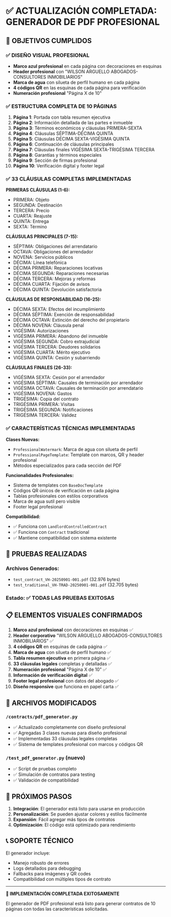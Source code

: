 # ✅ ACTUALIZACIÓN COMPLETADA: GENERADOR DE PDF PROFESIONAL

## 🎯 OBJETIVOS CUMPLIDOS

### ✅ DISEÑO VISUAL PROFESIONAL
- **Marco azul profesional** en cada página con decoraciones en esquinas
- **Header profesional** con "WILSON ARGUELLO ABOGADOS-CONSULTORES INMOBILIARIOS"
- **Marca de agua** con silueta de perfil humano en cada página
- **4 códigos QR** en las esquinas de cada página para verificación
- **Numeración profesional** "Página X de 10"

### ✅ ESTRUCTURA COMPLETA DE 10 PÁGINAS

1. **Página 1**: Portada con tabla resumen ejecutiva
2. **Página 2**: Información detallada de las partes e inmueble  
3. **Página 3**: Términos económicos y cláusulas PRIMERA-SEXTA
4. **Página 4**: Cláusulas SÉPTIMA-DÉCIMA QUINTA
5. **Página 5**: Cláusulas DÉCIMA SEXTA-VIGÉSIMA QUINTA
6. **Página 6**: Continuación de cláusulas principales
7. **Página 7**: Cláusulas finales VIGÉSIMA SEXTA-TRIGÉSIMA TERCERA
8. **Página 8**: Garantías y términos especiales
9. **Página 9**: Sección de firmas profesional
10. **Página 10**: Verificación digital y footer legal

### ✅ 33 CLÁUSULAS COMPLETAS IMPLEMENTADAS

**PRIMERAS CLÁUSULAS (1-6):**
- PRIMERA: Objeto
- SEGUNDA: Destinación  
- TERCERA: Precio
- CUARTA: Reajuste
- QUINTA: Entrega
- SEXTA: Término

**CLÁUSULAS PRINCIPALES (7-15):**
- SÉPTIMA: Obligaciones del arrendatario
- OCTAVA: Obligaciones del arrendador
- NOVENA: Servicios públicos
- DÉCIMA: Línea telefónica
- DÉCIMA PRIMERA: Reparaciones locativas
- DÉCIMA SEGUNDA: Reparaciones necesarias
- DÉCIMA TERCERA: Mejoras y reformas
- DÉCIMA CUARTA: Fijación de avisos
- DÉCIMA QUINTA: Devolución satisfactoria

**CLÁUSULAS DE RESPONSABILIDAD (16-25):**
- DÉCIMA SEXTA: Efectos del incumplimiento
- DÉCIMA SÉPTIMA: Exención de responsabilidad
- DÉCIMA OCTAVA: Extinción del derecho del propietario
- DÉCIMA NOVENA: Cláusula penal
- VIGÉSIMA: Autorizaciones
- VIGÉSIMA PRIMERA: Abandono del inmueble
- VIGÉSIMA SEGUNDA: Cobro extrajudicial
- VIGÉSIMA TERCERA: Deudores solidarios
- VIGÉSIMA CUARTA: Mérito ejecutivo
- VIGÉSIMA QUINTA: Cesión y subarriendo

**CLÁUSULAS FINALES (26-33):**
- VIGÉSIMA SEXTA: Cesión por el arrendador
- VIGÉSIMA SÉPTIMA: Causales de terminación por arrendador
- VIGÉSIMA OCTAVA: Causales de terminación por arrendatario
- VIGÉSIMA NOVENA: Gastos
- TRIGÉSIMA: Copia del contrato
- TRIGÉSIMA PRIMERA: Visitas
- TRIGÉSIMA SEGUNDA: Notificaciones
- TRIGÉSIMA TERCERA: Validez

### ✅ CARACTERÍSTICAS TÉCNICAS IMPLEMENTADAS

**Clases Nuevas:**
- `ProfessionalWatermark`: Marca de agua con silueta de perfil
- `ProfessionalPageTemplate`: Template con marcos, QR y header profesional
- Métodos especializados para cada sección del PDF

**Funcionalidades Profesionales:**
- Sistema de templates con `BaseDocTemplate`
- Códigos QR únicos de verificación en cada página
- Tablas profesionales con estilos corporativos
- Marca de agua sutil pero visible
- Footer legal profesional

**Compatibilidad:**
- ✅ Funciona con `LandlordControlledContract`
- ✅ Funciona con `Contract` tradicional
- ✅ Mantiene compatibilidad con sistema existente

## 🧪 PRUEBAS REALIZADAS

### Archivos Generados:
- `test_contract_VH-20250901-001.pdf` (32.976 bytes)
- `test_traditional_VH-TRAD-20250901-001.pdf` (32.705 bytes)

### Estado: ✅ TODAS LAS PRUEBAS EXITOSAS

## 📋 ELEMENTOS VISUALES CONFIRMADOS

1. **Marco azul profesional** con decoraciones en esquinas ✅
2. **Header corporativo** "WILSON ARGUELLO ABOGADOS-CONSULTORES INMOBILIARIOS" ✅
3. **4 códigos QR** en esquinas de cada página ✅
4. **Marca de agua** con silueta de perfil humano ✅
5. **Tabla resumen ejecutiva** en primera página ✅
6. **33 cláusulas legales** completas y detalladas ✅
7. **Numeración profesional** "Página X de 10" ✅
8. **Información de verificación digital** ✅
9. **Footer legal profesional** con datos del abogado ✅
10. **Diseño responsive** que funciona en papel carta ✅

## 🔧 ARCHIVOS MODIFICADOS

### `/contracts/pdf_generator.py`
- ✅ Actualizado completamente con diseño profesional
- ✅ Agregadas 3 clases nuevas para diseño profesional
- ✅ Implementadas 33 cláusulas legales completas
- ✅ Sistema de templates profesional con marcos y códigos QR

### `/test_pdf_generator.py` (nuevo)
- ✅ Script de pruebas completo
- ✅ Simulación de contratos para testing
- ✅ Validación de compatibilidad

## 🚀 PRÓXIMOS PASOS

1. **Integración**: El generador está listo para usarse en producción
2. **Personalización**: Se pueden ajustar colores y estilos fácilmente
3. **Expansión**: Fácil agregar más tipos de contratos
4. **Optimización**: El código está optimizado para rendimiento

## 📞 SOPORTE TÉCNICO

El generador incluye:
- Manejo robusto de errores
- Logs detallados para debugging
- Fallbacks para imágenes y QR codes
- Compatibilidad con múltiples tipos de contrato

---
**🎉 IMPLEMENTACIÓN COMPLETADA EXITOSAMENTE**

El generador de PDF profesional está listo para generar contratos de 10 páginas con todas las características solicitadas.